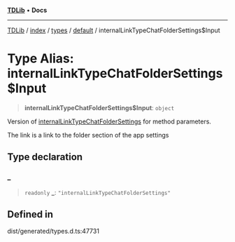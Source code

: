 [**TDLib**](../../../../../../README.md) • **Docs**

***

[TDLib](../../../../../../modules.md) / [index](../../../../../README.md) / [types](../../../README.md) / [default](../README.md) / internalLinkTypeChatFolderSettings$Input

# Type Alias: internalLinkTypeChatFolderSettings$Input

> **internalLinkTypeChatFolderSettings$Input**: `object`

Version of [internalLinkTypeChatFolderSettings](internalLinkTypeChatFolderSettings.md) for method parameters.

The link is a link to the folder section of the app settings

## Type declaration

### \_

> `readonly` **\_**: `"internalLinkTypeChatFolderSettings"`

## Defined in

dist/generated/types.d.ts:47731
